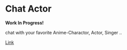 # Chat Actor

**Work In Progress!**

chat with your favorite Anime-Charactor, Actor, Singer ..

[Link](https://chat-actor-l59kajj6x5v2xtpghajxmt.streamlit.app/)
